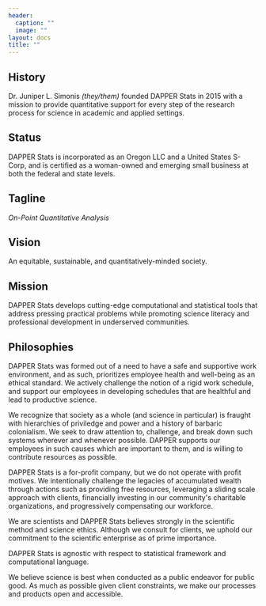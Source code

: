 ```yaml
---
header:
  caption: ""
  image: ""
layout: docs
title: ""
---
```


## History

Dr. Juniper L. Simonis *(they/them)* founded DAPPER Stats in 2015 with a mission to provide quantitative support for every step of the research process for science in academic and applied settings.

## Status

DAPPER Stats is incorporated as an Oregon LLC and a United States S-Corp, and is certified as a woman-owned and emerging small business at both the federal and state levels. 

## Tagline

*On-Point Quantitative Analysis*

## Vision 

An equitable, sustainable, and quantitatively-minded society.

## Mission 

DAPPER Stats develops cutting-edge computational and statistical tools that address pressing practical problems while promoting science literacy and professional development in underserved communities. 

## Philosophies

DAPPER Stats was formed out of a need to have a safe and supportive work environment, and as such, prioritizes employee health and well-being as an ethical standard. 
We actively challenge the notion of a rigid work schedule, and support our employees in developing schedules that are healthful and lead to productive science.

We recognize that society as a whole (and science in particular) is fraught with hierarchies of priviledge and power and a history of barbaric colonialism. 
We seek to draw attention to, challenge, and break down such systems wherever and whenever possible. 
DAPPER supports our employees in such causes which are important to them, and is willing to contribute resources as possible.

DAPPER Stats is a for-profit company, but we do not operate with profit motives. 
We intentionally challenge the legacies of accumulated wealth through actions such as providing free resources, leveraging a sliding scale approach with clients, financially investing in our community's charitable organizations, and progressively compensating our workforce. 

We are scientists and DAPPER Stats believes strongly in the scientific method and science ethics. 
Although we consult for clients, we uphold our commitment to the scientific enterprise as of prime importance. 

DAPPER Stats is agnostic with respect to statistical framework and computational language.  

We believe science is best when conducted as a public endeavor for public good. 
As much as possible given client constraints, we make our processes and products open and accessible. 